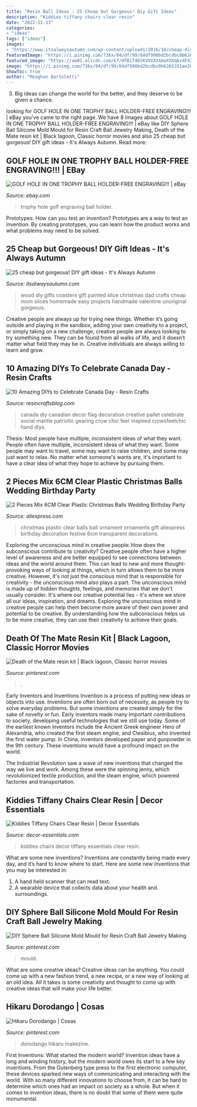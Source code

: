 ```yaml
---
title: "Resin Ball Ideas : 25 Cheap but Gorgeous! Diy Gift Ideas"
description: "Kiddies tiffany chairs clear resin"
date: "2022-11-13"
categories:
- "ideas"
tags: ["ideas"]
images:
- "https://www.itsalwaysautumn.com/wp-content/uploads/2016/10/cheap-diy-handmade-gifts-gift-ideas-Christmas-easy-inexpensive-5-dollar-beautiful-3.jpg"
featuredImage: "https://i.pinimg.com/736x/84/df/99/84df998bd2bcdbc0b6265332ae207ff4.jpg"
featured_image: "https://ae01.alicdn.com/kf/HTB1T4DlKVXXXXXmaXXXq6xXFXXXS/2-Pieces-Mix-6CM-Clear-Plastic-Christmas-Balls-Wedding-Birthday-Party-Decorations-Festive-Gift-Christmas-tree.jpg"
image: "https://i.pinimg.com/736x/84/df/99/84df998bd2bcdbc0b6265332ae207ff4.jpg"
ShowToc: true
author: "Meaghan Bartoletti"
---
```



3. Big ideas can change the world for the better, and they deserve to be given a chance.

	

		
looking for GOLF HOLE IN ONE TROPHY BALL HOLDER-FREE ENGRAVING!!! | eBay you've came to the right page. We have 8 Images about GOLF HOLE IN ONE TROPHY BALL HOLDER-FREE ENGRAVING!!! | eBay like DIY Sphere Ball Silicone Mold Mould for Resin Craft Ball Jewelry Making, Death of the Mate resin kit | Black lagoon, Classic horror movies and also 25 cheap but gorgeous! DIY gift ideas - It&#039;s Always Autumn. Read more:
		
    
## GOLF HOLE IN ONE TROPHY BALL HOLDER-FREE ENGRAVING!!! | EBay

<img loading=lazy src="http://i.ebayimg.com/images/i/131292159115-0-1/s-l1000.jpg" onerror="this.onerror=null;this.src='https://tse2.mm.bing.net/th?id=OIP.uWJb4_UTIm620PpapO-u0gHaJ4&amp;pid=15.1';" alt="GOLF HOLE IN ONE TROPHY BALL HOLDER-FREE ENGRAVING!!! | eBay">

_Source: ebay.com_

>trophy hole golf engraving ball holder. 

	

Prototypes: How can you test an invention?
Prototypes are a way to test an invention. By creating prototypes, you can learn how the product works and what problems may need to be solved.

    
## 25 Cheap but Gorgeous! DIY Gift Ideas - It&#039;s Always Autumn

<img loading=lazy src="https://www.itsalwaysautumn.com/wp-content/uploads/2016/10/cheap-diy-handmade-gifts-gift-ideas-Christmas-easy-inexpensive-5-dollar-beautiful-3.jpg" onerror="this.onerror=null;this.src='https://tse1.mm.bing.net/th?id=OIP.iFDgCAt4x5OhOORSZI0IqQHaLL&amp;pid=15.1';" alt="25 cheap but gorgeous! DIY gift ideas - It&#039;s Always Autumn">

_Source: itsalwaysautumn.com_

>wood diy gifts coasters gift painted slice christmas dad crafts cheap mom slices homemade easy projects handmade valentine unoriginal gorgeous. 

	

Creative people are always up for trying new things. Whether it’s going outside and playing in the sandbox, adding your own creativity to a project, or simply taking on a new challenge, creative people are always looking to try something new. They can be found from all walks of life, and it doesn’t matter what field they may be in. Creative individuals are always willing to learn and grow.

    
## 10 Amazing DIYs To Celebrate Canada Day - Resin Crafts

<img loading=lazy src="https://resincraftsblog.com/wp-content/uploads/2017/06/Mantle2.jpg" onerror="this.onerror=null;this.src='https://tse1.mm.bing.net/th?id=OIP.UYSPEW2oX6NFoA0pL0VNiAHaFk&amp;pid=15.1';" alt="10 Amazing DIYs to Celebrate Canada Day - Resin Crafts">

_Source: resincraftsblog.com_

>canada diy canadian decor flag decoration creative pallet celebrate social mantle patriotic gearing crow chic feet inspired crowsfeetchic hand diys. 

	

Thesis: Most people have multiple, inconsistent ideas of what they want.
People often have multiple, inconsistent ideas of what they want. Some people may want to travel, some may want to raise children, and some may just want to relax. No matter what someone's wants are, it's important to have a clear idea of what they hope to achieve by pursuing them.

    
## 2 Pieces Mix 6CM Clear Plastic Christmas Balls Wedding Birthday Party

<img loading=lazy src="https://ae01.alicdn.com/kf/HTB1T4DlKVXXXXXmaXXXq6xXFXXXS/2-Pieces-Mix-6CM-Clear-Plastic-Christmas-Balls-Wedding-Birthday-Party-Decorations-Festive-Gift-Christmas-tree.jpg" onerror="this.onerror=null;this.src='https://tse1.mm.bing.net/th?id=OIP.6U4loBbpXCH-5BQHT4-LNgHaGr&amp;pid=15.1';" alt="2 Pieces Mix 6CM Clear Plastic Christmas Balls Wedding Birthday Party">

_Source: aliexpress.com_

>christmas plastic clear balls ball ornament ornaments gift aliexpress birthday decoration festive 6cm transparent decorations. 

	

Exploring the unconscious mind in creative people: How does the subconscious contribute to creativity?
Creative people often have a higher level of awareness and are better equipped to see connections between ideas and the world around them. This can lead to new and more thought-provoking ways of looking at things, which in turn allows them to be more creative. However, it's not just the conscious mind that is responsible for creativity - the unconscious mind also plays a part. The unconscious mind is made up of hidden thoughts, feelings, and memories that we don't usually consider. It's where our creative potential lies - it's where we store all our ideas, inspiration, and dreams. Exploring the unconscious mind in creative people can help them become more aware of their own power and potential to be creative. By understanding how the subconscious helps us to be more creative, they can use their creativity to achieve their goals.

    
## Death Of The Mate Resin Kit | Black Lagoon, Classic Horror Movies

<img loading=lazy src="https://i.pinimg.com/originals/76/73/c8/7673c817e09690a91ac97df4b697eba0.jpg" onerror="this.onerror=null;this.src='https://tse3.mm.bing.net/th?id=OIP.R6fB9cB8NnUYCJEQMLKf9gHaJ5&amp;pid=15.1';" alt="Death of the Mate resin kit | Black lagoon, Classic horror movies">

_Source: pinterest.com_

>. 

	

Early Inventors and Inventions
Invention is a process of putting new ideas or objects into use. Inventions are often born out of necessity, as people try to solve everyday problems. But some inventions are created simply for the sake of novelty or fun. Early inventors made many important contributions to society, developing useful technologies that we still use today.
Some of the earliest known inventors include the Ancient Greek engineer Hero of Alexandria, who created the first steam engine, and Ctesibius, who invented the first water pump. In China, inventors developed paper and gunpowder in the 9th century. These inventions would have a profound impact on the world.

The Industrial Revolution saw a wave of new inventions that changed the way we live and work. Among these were the spinning jenny, which revolutionized textile production, and the steam engine, which powered factories and transportation.

    
## Kiddies Tiffany Chairs Clear Resin | Decor Essentials

<img loading=lazy src="https://www.decor-essentials.com/wp-content/uploads/2017/04/kiddies-party-events.jpeg" onerror="this.onerror=null;this.src='https://tse3.mm.bing.net/th?id=OIP.wJ-eFQHhkLIiR0xKxLI8GQHaET&amp;pid=15.1';" alt="Kiddies Tiffany Chairs Clear Resin | Decor Essentials">

_Source: decor-essentials.com_

>kiddies chairs decor tiffany essentials clear resin. 

	

What are some new inventions?
Inventions are constantly being made every day, and it’s hard to know where to start. Here are some new inventions that you may be interested in: 
1. A hand held scanner that can read text.
2. A wearable device that collects data about your health and surroundings. 

    
## DIY Sphere Ball Silicone Mold Mould For Resin Craft Ball Jewelry Making

<img loading=lazy src="https://i.pinimg.com/736x/84/df/99/84df998bd2bcdbc0b6265332ae207ff4.jpg" onerror="this.onerror=null;this.src='https://tse2.mm.bing.net/th?id=OIP.TDmT0GyOSAwywdswCKG0cgHaHa&amp;pid=15.1';" alt="DIY Sphere Ball Silicone Mold Mould for Resin Craft Ball Jewelry Making">

_Source: pinterest.com_

>mould. 

	

What are some creative ideas?
Creative ideas can be anything. You could come up with a new fashion trend, a new recipe, or a new way of looking at an old idea. All it takes is some creativity and thought to come up with creative ideas that will make your life better.

    
## Hikaru Dorodango | Cosas

<img loading=lazy src="https://i.pinimg.com/originals/fb/48/f6/fb48f6b0b5449fd124642c3fc25b3402.jpg" onerror="this.onerror=null;this.src='https://tse2.mm.bing.net/th?id=OIP.Eroq1sS3kCo7F4KXClY_2wHaFj&amp;pid=15.1';" alt="Hikaru Dorodango | Cosas">

_Source: pinterest.com_

>dorodango hikaru makezine. 

	

First Inventions: What started the modern world?
Invention ideas have a long and winding history, but the modern world owes its start to a few key inventions. From the Gutenberg type press to the first electronic computer, these devices sparked new ways of communicating and interacting with the world. With so many different innovations to choose from, it can be hard to determine which ones had an impact on society as a whole. But when it comes to invention ideas, there is no doubt that some of them were quite monumental.


